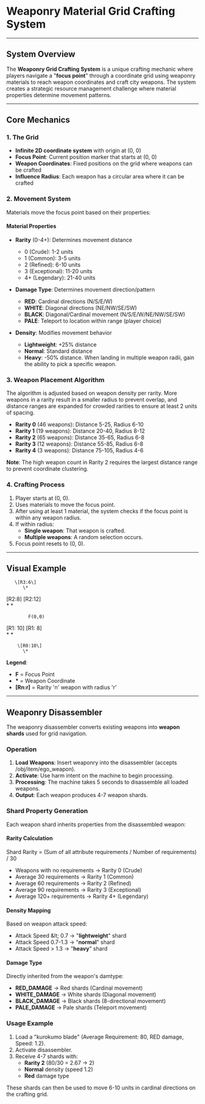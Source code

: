 # **Weaponry Material Grid Crafting System**

---

## **System Overview**

The **Weaponry Grid Crafting System** is a unique crafting mechanic where players navigate a "**focus point**" through a coordinate grid using weaponry materials to reach weapon coordinates and craft city weapons. The system creates a strategic resource management challenge where material properties determine movement patterns.

---

## **Core Mechanics**

### **1\. The Grid**

* **Infinite 2D coordinate system** with origin at (0, 0\)  
* **Focus Point**: Current position marker that starts at (0, 0\)  
* **Weapon Coordinates**: Fixed positions on the grid where weapons can be crafted  
* **Influence Radius**: Each weapon has a circular area where it can be crafted

### **2\. Movement System**

Materials move the focus point based on their properties:

#### **Material Properties**

* **Rarity** (0-4+): Determines movement distance

  * 0 (Crude): 1-2 units  
  * 1 (Common): 3-5 units  
  * 2 (Refined): 6-10 units  
  * 3 (Exceptional): 11-20 units  
  * 4+ (Legendary): 21-40 units  
* **Damage Type**: Determines movement direction/pattern

  * **RED**: Cardinal directions (N/S/E/W)  
  * **WHITE**: Diagonal directions (NE/NW/SE/SW)  
  * **BLACK**: Diagonal/Cardinal movement (N/S/E/W/NE/NW/SE/SW)  
  * **PALE**: Teleport to location within range (player choice)  
* **Density**: Modifies movement behavior

  * **Lightweight**: \+25% distance  
  * **Normal**: Standard distance  
  * **Heavy**: \-50% distance. When landing in multiple weapon radii, gain the ability to pick a specific weapon.

### **3\. Weapon Placement Algorithm**

The algorithm is adjusted based on weapon density per rarity. More weapons in a rarity result in a smaller radius to prevent overlap, and distance ranges are expanded for crowded rarities to ensure at least 2 units of spacing.

* **Rarity 0** (46 weapons): Distance 5-25, Radius 6-10  
* **Rarity 1** (19 weapons): Distance 20-40, Radius 8-12  
* **Rarity 2** (65 weapons): Distance 35-65, Radius 6-8  
* **Rarity 3** (12 weapons): Distance 55-85, Radius 6-8  
* **Rarity 4** (3 weapons): Distance 75-105, Radius 4-6

**Note**: The high weapon count in Rarity 2 requires the largest distance range to prevent coordinate clustering.

### **4\. Crafting Process**

1. Player starts at (0, 0).  
2. Uses materials to move the focus point.  
3. After using at least 1 material, the system checks if the focus point is within any weapon radius.  
4. If within radius:  
   * **Single weapon**: That weapon is crafted.  
   * **Multiple weapons**: A random selection occurs.  
5. Focus point resets to (0, 0).

---

## **Visual Example**

       \[R3:6\]  
          \*  
   
\[R2:8\]         \[R2:12\]  
      \*                 \*  
   
            F(0,0)  
   
\[R1: 10\]         \[R1: 8\]  
      \*                  \*  
   
        \[R0:10\]  
          \*

**Legend**:

* **F** \= Focus Point  
* **\*** \= Weapon Coordinate  
* **\[Rn:r\]** \= Rarity 'n' weapon with radius 'r'

---

## **Weaponry Disassembler**

The weaponry disassembler converts existing weapons into **weapon shards** used for grid navigation.

### **Operation**

1. **Load Weapons**: Insert weaponry into the disassembler (accepts /obj/item/ego\_weapon).  
2. **Activate**: Use harm intent on the machine to begin processing.  
3. **Processing**: The machine takes 5 seconds to disassemble all loaded weapons.  
4. **Output**: Each weapon produces 4-7 weapon shards.

### **Shard Property Generation**

Each weapon shard inherits properties from the disassembled weapon:

#### **Rarity Calculation**

Shard Rarity \= (Sum of all attribute requirements / Number of requirements) / 30

* Weapons with no requirements → Rarity 0 (Crude)  
* Average 30 requirements → Rarity 1 (Common)  
* Average 60 requirements → Rarity 2 (Refined)  
* Average 90 requirements → Rarity 3 (Exceptional)  
* Average 120+ requirements → Rarity 4+ (Legendary)

#### **Density Mapping**

Based on weapon attack speed:

* Attack Speed \&lt; 0.7 → "**lightweight**" shard  
* Attack Speed 0.7-1.3 → "**normal**" shard  
* Attack Speed \> 1.3 → "**heavy**" shard

#### **Damage Type**

Directly inherited from the weapon's damtype:

* **RED\_DAMAGE** → Red shards (Cardinal movement)  
* **WHITE\_DAMAGE** → White shards (Diagonal movement)  
* **BLACK\_DAMAGE** → Black shards (8-directional movement)  
* **PALE\_DAMAGE** → Pale shards (Teleport movement)

### **Usage Example**

1. Load a "kurokumo blade" (Average Requirement: 80, RED damage, Speed: 1.2).  
2. Activate disassembler.  
3. Receive 4-7 shards with:  
   * **Rarity 2** (80/30 \= 2.67 → 2\)  
   * **Normal** density (speed 1.2)  
   * **Red** damage type

These shards can then be used to move 6-10 units in cardinal directions on the crafting grid.

